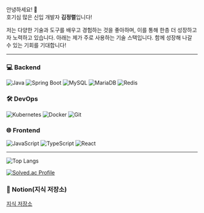 안녕하세요! 👋  
호기심 많은 신입 개발자 **김정렬**입니다!

저는 다양한 기술과 도구를 배우고 경험하는 것을 좋아하며, 이를 통해 한층 더 성장하고자 노력하고 있습니다. 아래는 제가 주로 사용하는 기술 스택입니다. 함께 성장해 나갈 수 있는 기회를 기대합니다!

---

### 💻 Backend
![Java](https://img.shields.io/badge/Java-007396?style=flat-square&logo=Java&logoColor=white) ![Spring Boot](https://img.shields.io/badge/Spring%20Boot-6DB33F?style=flat-square&logo=Spring%20Boot&logoColor=white) ![MySQL](https://img.shields.io/badge/MySQL-3766AB?style=flat-square&logo=MySQL&logoColor=white) ![MariaDB](https://img.shields.io/badge/MariaDB-003545?style=flat-square&logo=MariaDB&logoColor=white) ![Redis](https://img.shields.io/badge/Redis-DC382D?style=flat-square&logo=Redis&logoColor=white)

### 🛠 DevOps
![Kubernetes](https://img.shields.io/badge/Kubernetes-326CE5?style=flat-square&logo=Kubernetes&logoColor=white) ![Docker](https://img.shields.io/badge/Docker-2496ED?style=flat-square&logo=Docker&logoColor=white) ![Git](https://img.shields.io/badge/Git-F05032?style=flat-square&logo=Git&logoColor=white)

### 🌐 Frontend
![JavaScript](https://img.shields.io/badge/JavaScript-F7DF1E?style=flat-square&logo=javascript&logoColor=black) ![TypeScript](https://img.shields.io/badge/TypeScript-3178C6?style=flat-square&logo=typescript&logoColor=white) ![React](https://img.shields.io/badge/React-61DAFB?style=flat-square&logo=React&logoColor=black)


---

![Top Langs](https://github-readme-stats.vercel.app/api/top-langs/?username=jungryuel&theme=gruvbox)

[![Solved.ac Profile](http://mazassumnida.wtf/api/generate_badge?boj=zldrktduf0927)](https://solved.ac/zldrktduf0927)


### 📒 Notion(지식 저장소)
[지식 저장소](https://eastern-orchid-c48.notion.site/fb41cf93cf5a4202831d72ff5c55e993?pvs=4)  
